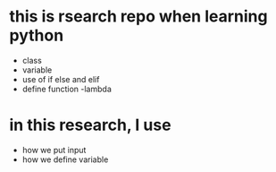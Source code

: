 # this is rsearch repo when learning python

- class
- variable
 - use of if else and elif
 - define function 
 -lambda
 # in this research, I use
 - how we put input 
 - how we define variable